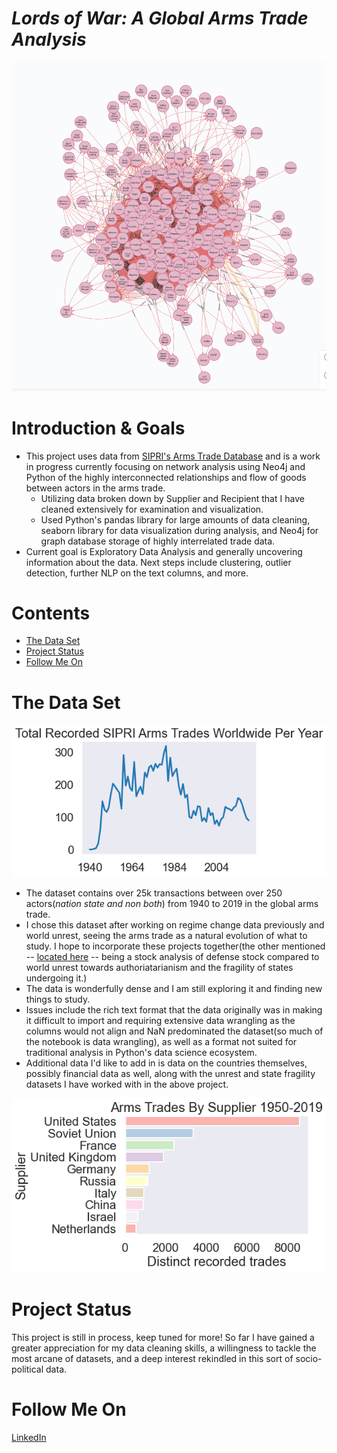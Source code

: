 # _Lords of War: A Global Arms Trade Analysis_

![A dense, highly interconnected graph visualization showing thousands of relations between 250 odd entities representing state and non-state actors supplying with arms](./images/initialneo4jload.png)

# Introduction & Goals

- This project uses data from [SIPRI's Arms Trade Database](https://www.sipri.org/databases/armstransfers) and is a work in progress currently focusing on network analysis using Neo4j and Python of the highly interconnected relationships and flow of goods between actors in the arms trade.
  - Utilizing data broken down by Supplier and Recipient that I have cleaned extensively for examination and visualization.
  - Used Python's pandas library for large amounts of data cleaning, seaborn library for data visualization during analysis, and Neo4j for graph database storage of highly interrelated trade data.
- Current goal is Exploratory Data Analysis and generally uncovering information about the data. Next steps include clustering, outlier detection, further NLP on the text columns, and more.

# Contents

- [The Data Set](#the-data-set)
- [Project Status](#project-status)
- [Follow Me On](#follow-me-on)

# The Data Set

![Chart depicting up and downs for trades per year in arms trade](./images/trades_per_yr.png)

- The dataset contains over 25k transactions between over 250 actors(_nation state and non both_) from 1940 to 2019 in the global arms trade.
- I chose this dataset after working on regime change data previously and world unrest, seeing the arms trade as a natural evolution of what to study. I hope to incorporate these projects together(the other mentioned -- [located here](https://github.com/MichaelBurak/regime_changes) -- being a stock analysis of defense stock compared to world unrest towards authoriatarianism and the fragility of states undergoing it.)
- The data is wonderfully dense and I am still exploring it and finding new things to study.
- Issues include the rich text format that the data originally was in making it difficult to import and requiring extensive data wrangling as the columns would not align and NaN predominated the dataset(so much of the notebook is data wrangling), as well as a format not suited for traditional analysis in Python's data science ecosystem.
- Additional data I'd like to add in is data on the countries themselves, possibly financial data as well, along with the unrest and state fragility datasets I have worked with in the above project.

![Chart depicting top 10 suppliers in the arms trade dataset, first being the US](./images/top_10_suppliers.png)

# Project Status

This project is still in process, keep tuned for more! So far I have gained a greater appreciation for my data cleaning skills, a willingness to tackle the most arcane of datasets, and a deep interest rekindled in this sort of socio-political data.

# Follow Me On

[LinkedIn](https://www.linkedin.com/in/michael-burak/)
